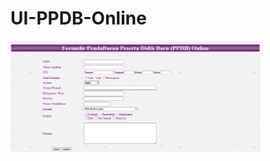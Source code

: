 # UI-PPDB-Online

<p align="left"><a href="https://github.com/Rexus17/UI-PPDB-Online/blob/master/coba%20pwpb/ResultPicture/Screenshot%202025-05-17%20185029.png" target="_blank"><img src="https://github.com/Rexus17/UI-PPDB-Online/blob/master/coba%20pwpb/ResultPicture/Screenshot%202025-05-17%20185029.png" width="400"></a></p>


